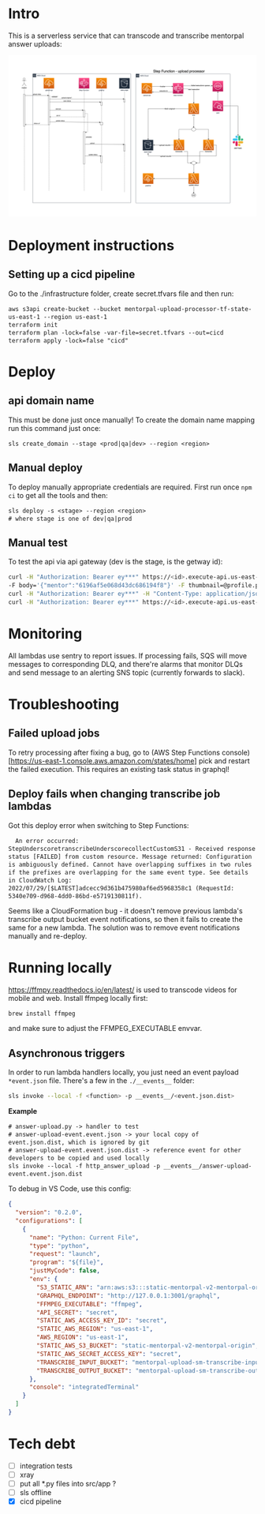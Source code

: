 # Intro

This is a serverless service that can transcode and transcribe mentorpal answer uploads:

![high level architecture](./uploader-step-functions.drawio.png)

# Deployment instructions

## Setting up a cicd pipeline

Go to the ./infrastructure folder, create secret.tfvars file and then run:
```
aws s3api create-bucket --bucket mentorpal-upload-processor-tf-state-us-east-1 --region us-east-1
terraform init
terraform plan -lock=false -var-file=secret.tfvars --out=cicd
terraform apply -lock=false "cicd"
```

# Deploy

## api domain name

This must be done just once manually! 
To create the domain name mapping run this command just once:

```
sls create_domain --stage <prod|qa|dev> --region <region>
```


## Manual deploy

To deploy manually appropriate credentials are required.
First run once `npm ci` to get all the tools and then:

```
sls deploy -s <stage> --region <region>
# where stage is one of dev|qa|prod
```

## Manual test 

To test the api via api gateway (dev is the stage, <id> is the getway id):

```bash
curl -H "Authorization: Bearer ey***" https://<id>.execute-api.us-east-1.amazonaws.com/dev/thumbnail \
-F body='{"mentor":"6196af5e068d43dc686194f8"}' -F thumbnail=@profile.png
curl -H "Authorization: Bearer ey***" -H "Content-Type: application/json" https://<id>.execute-api.us-east-1.amazonaws.com/dev/transfer/mentor --data-binary "@sample-payload.json"
curl -H "Authorization: Bearer ey***" https://<id>.execute-api.us-east-1.amazonaws.com/dev/status/5e09da8f-d8cc-4d19-80d8-d94b28741a58
```

# Monitoring

All lambdas use sentry to report issues. If processing fails, SQS will move messages to corresponding DLQ,
and there're alarms that monitor DLQs and send message to an alerting SNS topic (currently forwards to slack).

# Troubleshooting

## Failed upload jobs

To retry processing after fixing a bug, go to 
(AWS Step Functions console)[https://us-east-1.console.aws.amazon.com/states/home]
pick and restart the failed execution. This requires an existing task status in graphql!

## Deploy fails when changing transcribe job lambdas

Got this deploy error when switching to Step Functions:

```
  An error occurred: StepUnderscoretranscribeUnderscorecollectCustomS31 - Received response status [FAILED] from custom resource. Message returned: Configuration is ambiguously defined. Cannot have overlapping suffixes in two rules if the prefixes are overlapping for the same event type. See details in CloudWatch Log: 2022/07/29/[$LATEST]adcecc9d361b475980af6ed5968358c1 (RequestId: 5340e709-d968-4dd0-86bd-e5719130811f).
```

Seems like a CloudFormation bug - it doesn't remove previous lambda's transcribe output bucket event notifications,
so then it fails to create the same for a new lambda. The solution was to remove event notifications manually and re-deploy.

# 

# Running locally

https://ffmpy.readthedocs.io/en/latest/ is used to transcode videos for mobile and web. 
Install ffmpeg locally first:

```bash
brew install ffmpeg
```
and make sure to adjust the FFMPEG_EXECUTABLE envvar.

## Asynchronous triggers

In order to run lambda handlers locally, you just need an event payload `*event.json` file.
There's a few in the `./__events__` folder:

```bash
sls invoke --local -f <function> -p __events__/<event.json.dist>
```


**Example**

```
# answer-upload.py -> handler to test
# answer-upload-event.event.json -> your local copy of event.json.dist, which is ignored by git
# answer-upload-event.event.json.dist -> reference event for other developers to be copied and used locally
sls invoke --local -f http_answer_upload -p __events__/answer-upload-event.event.json.dist
```

To debug in VS Code, use this config:

```json
{
  "version": "0.2.0",
  "configurations": [
    {
      "name": "Python: Current File",
      "type": "python",
      "request": "launch",
      "program": "${file}",
      "justMyCode": false,
      "env": {
        "S3_STATIC_ARN": "arn:aws:s3:::static-mentorpal-v2-mentorpal-origin",
        "GRAPHQL_ENDPOINT": "http://127.0.0.1:3001/graphql",
        "FFMPEG_EXECUTABLE": "ffmpeg",
        "API_SECRET": "secret",
        "STATIC_AWS_ACCESS_KEY_ID": "secret",
        "STATIC_AWS_REGION": "us-east-1",
        "AWS_REGION": "us-east-1",
        "STATIC_AWS_S3_BUCKET": "static-mentorpal-v2-mentorpal-origin",
        "STATIC_AWS_SECRET_ACCESS_KEY": "secret",
        "TRANSCRIBE_INPUT_BUCKET": "mentorpal-upload-sm-transcribe-input-dev",
        "TRANSCRIBE_OUTPUT_BUCKET": "mentorpal-upload-sm-transcribe-output-dev"
      },
      "console": "integratedTerminal"
    }
  ]
}
```

# Tech debt

- [ ] integration tests
- [ ] xray
- [ ] put all *.py files into src/app ?
- [ ] sls offline
- [x] cicd pipeline
